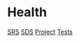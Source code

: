 # Health

[SRS](https://github.com/LastHope0/TRITPO-Lab2/blob/master/SRS/Requirements.md)
[SDS]([://github.com/LastHope0/TRITPO-Lab2/tree/master/SDS](https://github.com/LastHope0/TRITPO-Lab2/blob/master/SDS/README.md))
[Project](https://github.com/LastHope0/TRITPO-Lab2/blob/master/Project/README.md)
[Tests](https://github.com/LastHope0/TRITPO-Lab2/blob/master/Tests/Readme.md)
